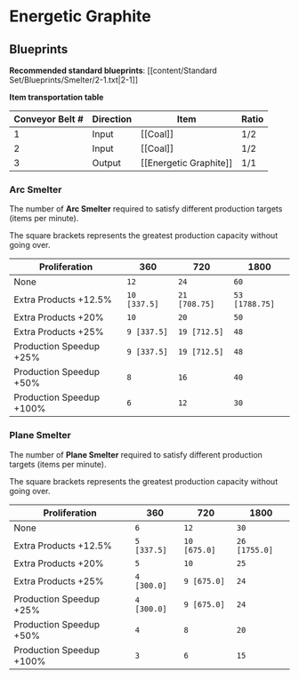 # Energetic Graphite

## Blueprints

**Recommended standard blueprints**: [[content/Standard Set/Blueprints/Smelter/2-1.txt|2-1]]

**Item transportation table**

| Conveyor Belt # | Direction | Item                   | Ratio |
| --------------- | --------- | ---------------------- | ----- |
| 1               | Input     | [[Coal]]               | 1/2   |
| 2               | Input     | [[Coal]]               | 1/2   |
| 3               | Output    | [[Energetic Graphite]] | 1/1   |

### Arc Smelter

The number of **Arc Smelter** required to satisfy different production targets (items per minute).

The square brackets represents the greatest production capacity without going over.

|Proliferation|360|720|1800|
|-|-|-|-|
|None|`12`|`24`|`60`|
|Extra Products +12.5%|`10 [337.5]`|`21 [708.75]`|`53 [1788.75]`|
|Extra Products +20%|`10`|`20`|`50`|
|Extra Products +25%|`9 [337.5]`|`19 [712.5]`|`48`|
|Production Speedup +25%|`9 [337.5]`|`19 [712.5]`|`48`|
|Production Speedup +50%|`8`|`16`|`40`|
|Production Speedup +100%|`6`|`12`|`30`|

### Plane Smelter

The number of **Plane Smelter** required to satisfy different production targets (items per minute).

The square brackets represents the greatest production capacity without going over.

|Proliferation|360|720|1800|
|-|-|-|-|
|None|`6`|`12`|`30`|
|Extra Products +12.5%|`5 [337.5]`|`10 [675.0]`|`26 [1755.0]`|
|Extra Products +20%|`5`|`10`|`25`|
|Extra Products +25%|`4 [300.0]`|`9 [675.0]`|`24`|
|Production Speedup +25%|`4 [300.0]`|`9 [675.0]`|`24`|
|Production Speedup +50%|`4`|`8`|`20`|
|Production Speedup +100%|`3`|`6`|`15`|

